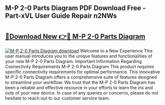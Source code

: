 ## M-P 2-0 Parts Diagram PDF Download Free - Part-xVL User Guide Repair n2NWs

# <h2><a href="http://dfnyv1w.blite.top/?on=M-P+2-0+Parts+Diagram">🔗Download New 👉🔴 M-P 2-0 Parts Diagram</a></h2>

[![M-P 2-0 Parts Diagram download](https://i.imgur.com/lujVjoI.png)](http://dfnyv1w.blite.top/?on=M-P+2-0+Parts+Diagram)
Welcome to a New Experience This user manual introduces you to the unique features and functionalities of your new M-P 2-0 Parts Diagram. Important Information Regarding Connectivity Requirements M-P 2-0 Parts Diagram This product requires specific connectivity requirements for optimal performance. This innovative M-P 2-0 Parts Diagram offers a comprehensive suite of features designed to streamline your workflow. We trust that the M-P 2-0 Parts Diagram has been a reliable and effective resource in your efforts to learn the ins and outs of your new device. In case of any queries or concerns, please do not hesitate to reach out to our customer service team.
